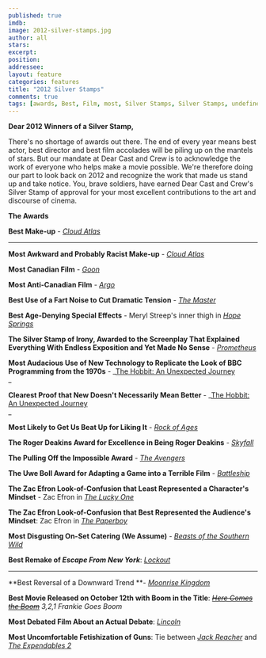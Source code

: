```yaml
---
published: true
imdb: 
image: 2012-silver-stamps.jpg
author: all 
stars: 
excerpt: 
position: 
addressee: 
layout: feature
categories: features
title: "2012 Silver Stamps"
comments: true
tags: [awards, Best, Film, most, Silver Stamps, Silver Stamps, undefined]
---
```

**Dear 2012 Winners of a Silver Stamp,**

There's no shortage of awards out there. The end of every year means best actor, best director and best film accolades will be piling up on the mantels of stars. But our mandate at Dear Cast and Crew is to acknowledge the work of everyone who helps make a movie possible. We're therefore doing our part to look back on 2012 and recognize the work that made us stand up and take notice. You, brave soldiers, have earned Dear Cast and Crew's Silver Stamp of approval for your most excellent contributions to the art and discourse of cinema.

**The Awards**

**Best Make-up** - [_Cloud Atlas_][1]

   [1]: /content/2012/9/10/cloud-atlas.html

** **

**Most Awkward and Probably Racist Make-up** - [_Cloud Atlas_][2]

   [2]: /content/2012/9/10/cloud-atlas.html

**Most Canadian Film** - [_Goon_][3]

   [3]: /content/2012/4/2/goon.html

**Most Anti-Canadian Film** _- [Argo][4]_

   [4]: /content/2012/10/15/argo.html

**Best Use of a Fart Noise to Cut Dramatic Tension** - [_The Master_][5]

   [5]: /content/2012/10/9/the-master.html

**Best Age-Denying Special Effects** - Meryl Streep's inner thigh in [_Hope Springs_][6]

   [6]: /content/2012/8/9/hope-springs.html

**The Silver Stamp of Irony, Awarded to the Screenplay That Explained Everything With Endless Exposition and Yet Made No Sense** - [_Prometheus_][7]

   [7]: /content/2012/6/12/prometheus.html

**Most Audacious Use of New Technology to Replicate the Look of BBC Programming from the 1970s** - _[The Hobbit: An Unexpected Journey][8]  
_

   [8]: /content/2012/12/14/the-hobbit-an-unexpected-journey.html

**Clearest Proof that New Doesn't Necessarily Mean Better** - _[The Hobbit: An Unexpected Journey][9]  
_

   [9]: /content/2012/12/14/the-hobbit-an-unexpected-journey.html

**Most Likely to Get Us Beat Up for Liking It** - [_Rock of Ages_][10]

   [10]: /content/2012/6/15/rock-of-ages.html

**The Roger Deakins Award for Excellence in Being Roger Deakins** - [_Skyfall_][11]

   [11]: /content/2012/11/9/skyfall.html

**The Pulling Off the Impossible Award** - [_The Avengers_][12]

   [12]: /content/2012/5/10/the-avengers.html

**The Uwe Boll Award for Adapting a Game into a Terrible Film** - [_Battleship_][13]

   [13]: /content/2012/5/18/battleship.html

**The Zac Efron Look-of-Confusion that Least Represented a Character's Mindset** - Zac Efron in [_The Lucky One_][14]

   [14]: /content/2012/4/26/the-lucky-one.html

**The Zac Efron Look-of-Confusion that Best Represented the Audience's Mindset**: Zac Efron in [_The Paperboy_][15]

   [15]: /content/2012/10/26/the-paperboy.html

**Most Disgusting On-Set Catering (We Assume)** - [_Beasts of the Southern Wild_][16]

   [16]: /content/2012/8/8/beasts-of-the-southern-wild.html

**Best Remake of _Escape From New York_**: [_Lockout_][17]

   [17]: /content/2012/4/16/lockout.html

** **

**Best Reversal of a Downward Trend **- [_Moonrise Kingdom_][18]

   [18]: /content/2012/7/12/moonrise-kingdom.html

**Best Movie Released on October 12th with Boom in the Title**: <del>_[Here Comes the Boom][19]</del> 3,2,1 Frankie Goes Boom_

   [19]: /content/2012/10/12/here-comes-the-boom.html

**Most Debated Film About an Actual Debate**: [_Lincoln_][20]

   [20]: /content/2012/11/16/lincoln.html

**Most Uncomfortable Fetishization of Guns**: Tie between [_Jack Reacher_][22] and [_The Expendables 2_][21]  
  
   [21]: /content/2012/8/22/the-expendables-2.html
   [22]: /content/2012/12/26/jack-reacher.html
